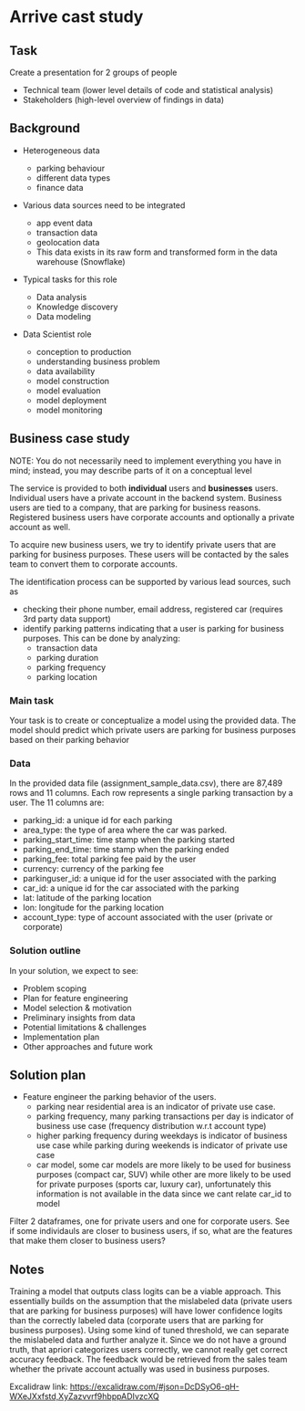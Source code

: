 # Arrive cast study


## Task

Create a presentation for 2 groups of people
- Technical team (lower level details of code and statistical analysis)
- Stakeholders (high-level overview of findings in data)

## Background

- Heterogeneous data
    * parking behaviour
    * different data types
    * finance data

- Various data sources need to be integrated
    * app event data
    * transaction data
    * geolocation data
    * This data exists in its raw form and transformed form in the data warehouse (Snowflake)
    
- Typical tasks for this role
    * Data analysis
    * Knowledge discovery
    * Data modeling
    
- Data Scientist role
    * conception to production
    * understanding business problem
    * data availability
    * model construction
    * model evaluation
    * model deployment
    * model monitoring


## Business case study

NOTE: You do not necessarily need to implement everything you have in mind; instead, you may describe parts of it on a conceptual level


The service is provided to both **individual** users and **businesses** users. Individual users have a private account in the backend system. Business users are tied to a company, that are parking for business reasons. Registered business users have corporate accounts and optionally a private account as well. 


To acquire new business users, we try to identify private users that are parking for business purposes. These users will be contacted by the sales team to convert them to corporate accounts.

The identification process can be supported by various lead sources, such as 
- checking their phone number, email address, registered car (requires 3rd party data support)
- identify parking patterns indicating that a user is parking for business purposes. This can be done by analyzing:
    * transaction data
    * parking duration
    * parking frequency
    * parking location

### Main task

Your task is to create or conceptualize a model using the provided data. The model should predict which private users are parking for business purposes based on their parking behavior

### Data

In the provided data file (assignment_sample_data.csv), there are 87,489 rows and 11 columns.
Each row represents a single parking transaction by a user. The 11 columns are:
- parking_id: a unique id for each parking
- area_type: the type of area where the car was parked.
- parking_start_time: time stamp when the parking started
- parking_end_time: time stamp when the parking ended
- parking_fee: total parking fee paid by the user
- currency: currency of the parking fee
- parkinguser_id: a unique id for the user associated with the parking
- car_id: a unique id for the car associated with the parking
- lat: latitude of the parking location
- lon: longitude for the parking location
- account_type: type of account associated with the user (private or corporate)

### Solution outline

In your solution, we expect to see:
- Problem scoping
- Plan for feature engineering
- Model selection & motivation
- Preliminary insights from data
- Potential limitations & challenges
- Implementation plan
- Other approaches and future work


## Solution plan

- Feature engineer the parking behavior of the users.
    * parking near residential area is an indicator of private use case.
    * parking frequency, many parking transactions per day is indicator of business use case (frequency distribution w.r.t account type)
    * higher parking frequency during weekdays is indicator of business use case while parking during weekends is indicator of private use case
    * car model, some car models are more likely to be used for business purposes (compact car, SUV) while other are more likely to be used for private purposes (sports car, luxury car), unfortunately this information is not available in the data since we cant relate car_id to model
    

Filter 2 dataframes, one for private users and one for corporate users. See if some individauls are closer to business users, if so, what are the features that make them closer to business users?


## Notes
Training a model that outputs class logits can be a viable approach. This essentially builds on the assumption that the mislabeled data (private users that are parking for business purposes) will have lower confidence logits than the correctly labeled data (corporate users that are parking for business purposes). Using some kind of tuned threshold, we can separate the mislabeled data and further analyze it. Since we do not have a ground truth, that apriori categorizes users correctly, we cannot really get correct accuracy feedback. The feedback would be retrieved from the sales team whether the private account actually was used in business purposes.


Excalidraw link: https://excalidraw.com/#json=DcDSyO6-qH-WXeJXxfstd,XyZazvvrf9hbppADIvzcXQ